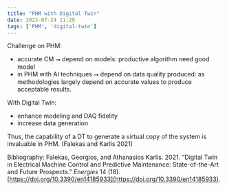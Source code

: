 ```yaml
---
title: "PHM with Digital Twin"
date: 2022-07-24 11:29
tags: ['PHM', 'digital-twin']
---
```


Challenge on PHM:
- accurate CM ⭢ depend on models: productive algorithm need good model
- in PHM with AI techniques ⭢ depend on data quality produced: as methodologies largely depend on accurate values to produce acceptable results. 

With Digital Twin:
- enhance modeling and DAQ fidelity
- increase data generation

Thus, the capability of a DT to generate a virtual copy of the system is  invaluable in PHM. (Falekas and Karlis 2021)


Bibliography:
Falekas, Georgios, and Athanasios Karlis. 2021. “Digital Twin in Electrical Machine Control and Predictive Maintenance: State-of-the-Art and Future Prospects.” _Energies_ 14 (18). [https://doi.org/10.3390/en14185933](https://doi.org/10.3390/en14185933).